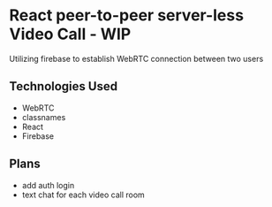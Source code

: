 # React peer-to-peer server-less Video Call - WIP
Utilizing firebase to establish WebRTC connection between two users

## Technologies Used
- WebRTC
- classnames
- React
- Firebase

## Plans
- add auth login
- text chat for each video call room
